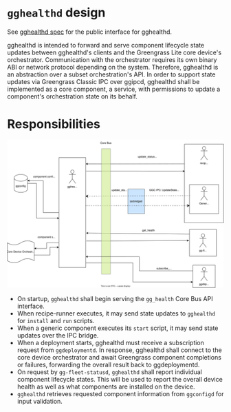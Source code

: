 # `gghealthd` design

See [gghealthd spec](../spec/components/gghealthd.md) for the public interface
for gghealthd.

gghealthd is intended to forward and serve component lifecycle state updates
between gghealthd's clients and the Greengrass Lite core device's orchestrator.
Communication with the orchestrator requires its own binary ABI or network
protocol depending on the system. Therefore, gghealthd is an abstraction over a
subset orchestration's API. In order to support state updates via Greengrass
Classic IPC over ggipcd, gghealthd shall be implemented as a core component, a
service, with permissions to update a component's orchestration state on its
behalf.

# Responsibilities

![Data flow of gghealthd responsibilities. All communication between other processes is done over core bus, with translation to/from generic components via `ggipcd`](gghealthd.svg)

- On startup, `gghealthd` shall begin serving the `gg_health` Core Bus API
  interface.
- When recipe-runner executes, it may send state updates to `gghealthd` for
  `install` and `run` scripts.
- When a generic component executes its `start` script, it may send state
  updates over the IPC bridge.
- When a deployment starts, gghealthd must receive a subscription request from
  `ggdeploymentd`. In response, gghealthd shall connect to the core device
  orchestrator and await Greengrass component completions or failures,
  forwarding the overall result back to ggdeploymentd.
- On request by `gg-fleet-statusd`, `gghealthd` shall report individual
  component lifecycle states. This will be used to report the overall device
  health as well as what components are installed on the device.
- `gghealthd` retrieves requested component information from `ggconfigd` for
  input validation.
